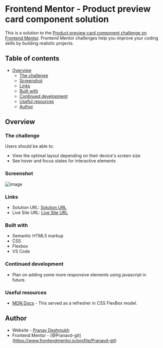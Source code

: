 # Frontend Mentor - Product preview card component solution

This is a solution to the [Product preview card component challenge on Frontend Mentor](https://www.frontendmentor.io/challenges/product-preview-card-component-GO7UmttRfa). Frontend Mentor challenges help you improve your coding skills by building realistic projects. 

## Table of contents

- [Overview](#overview)
  - [The challenge](#the-challenge)
  - [Screenshot](#screenshot)
  - [Links](#links)
  - [Built with](#built-with)
  - [Continued development](#continued-development)
  - [Useful resources](#useful-resources)
  - [Author](#author)

## Overview

### The challenge

Users should be able to:

- View the optimal layout depending on their device's screen size
- See hover and focus states for interactive elements

### Screenshot

![image](https://i.ibb.co/dD1r5Lt/Fire-Shot-Capture-003-Frontend-Mentor-Product-preview-card-component-127-0-0-1.png?)


### Links

- Solution URL: [Solution URL](https://www.frontendmentor.io/solutions/product-preview-card-component-mCvyMLJ9zm)
- Live Site URL: [Live Site URL](https://pranavd-git.github.io/Product-Preview-Card-Component-Frontend-Mentors/)

### Built with

- Semantic HTML5 markup
- CSS
- Flexbox
- VS Code

### Continued development

- Plan on adding some more responsive elements using javascript in future.

### Useful resources

- [MDN Docs](https://developer.mozilla.org/en-US/docs/Web/CSS/CSS_Flexible_Box_Layout/Aligning_Items_in_a_Flex_Container) - This served as a refresher in CSS FlexBox model.

## Author

- Website - [Pranav Deshmukh](https://github.com/Pranavd-git)
- Frontend Mentor - [@Pranavd-git] (https://www.frontendmentor.io/profile/Pranavd-git)
